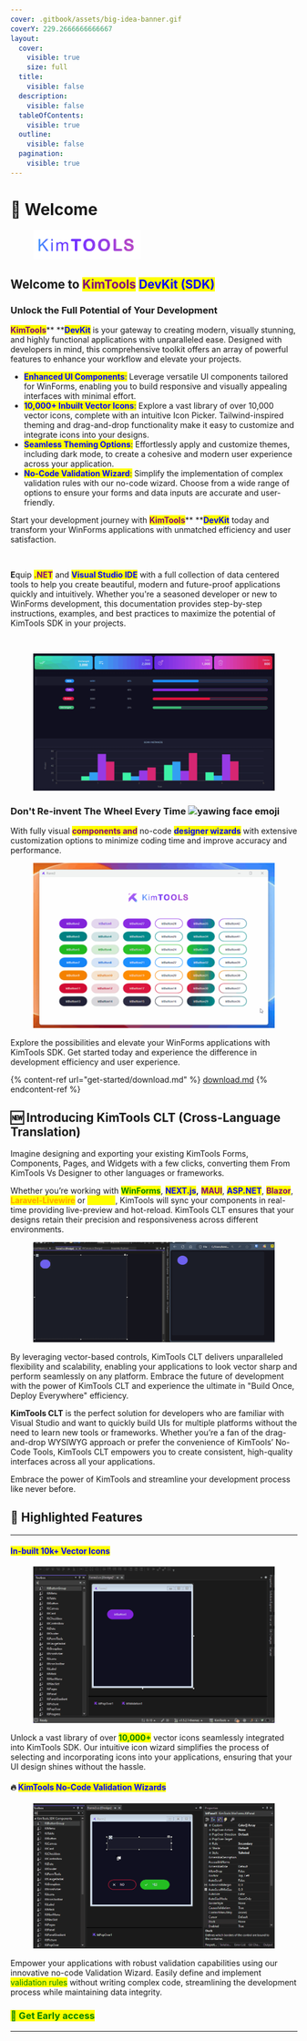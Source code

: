```yaml
---
cover: .gitbook/assets/big-idea-banner.gif
coverY: 229.2666666666667
layout:
  cover:
    visible: true
    size: full
  title:
    visible: false
  description:
    visible: false
  tableOfContents:
    visible: true
  outline:
    visible: false
  pagination:
    visible: true
---
```


# 🔹 Welcome

<div align="left" data-full-width="false">

<figure><img src=".gitbook/assets/kimtools-logo-soft-bright - short.png" alt="" width="188"><figcaption></figcaption></figure>

</div>

## Welcome to <mark style="color:purple;">KimTools</mark> <mark style="color:blue;">DevKit (SDK)</mark>

### Unlock the Full Potential of Your Development

<mark style="color:purple;">**KimTools**</mark>** **<mark style="color:blue;">**DevKit**</mark> is your gateway to creating modern, visually stunning, and highly functional applications with unparalleled ease. Designed with developers in mind, this comprehensive toolkit offers an array of powerful features to enhance your workflow and elevate your projects.

* <mark style="color:blue;">**Enhanced UI Components**</mark><mark style="color:blue;">:</mark> Leverage versatile UI components tailored for WinForms, enabling you to build responsive and visually appealing interfaces with minimal effort.
* <mark style="color:blue;">**10,000+ Inbuilt Vector Icons**</mark><mark style="color:blue;">:</mark> Explore a vast library of over 10,000 vector icons, complete with an intuitive Icon Picker. Tailwind-inspired theming and drag-and-drop functionality make it easy to customize and integrate icons into your designs.
* <mark style="color:blue;">**Seamless Theming Options**</mark><mark style="color:blue;">:</mark> Effortlessly apply and customize themes, including dark mode, to create a cohesive and modern user experience across your application.
* <mark style="color:blue;">**No-Code Validation Wizard**</mark><mark style="color:blue;">:</mark> Simplify the implementation of complex validation rules with our no-code wizard. Choose from a wide range of options to ensure your forms and data inputs are accurate and user-friendly.

Start your development journey with <mark style="color:purple;">**KimTools**</mark>** **<mark style="color:blue;">**DevKit**</mark> today and transform your WinForms applications with unmatched efficiency and user satisfaction.



<figure><img src=".gitbook/assets/kimtools-theme-swithch.gif" alt=""><figcaption></figcaption></figure>

**E**quip <mark style="color:purple;">**.NET**</mark> and <mark style="color:blue;">**Visual Studio IDE**</mark> with a full collection of data centered tools to help you create beautiful, modern and future-proof applications quickly and intuitively. Whether you're a seasoned developer or new to WinForms development, this documentation provides step-by-step instructions, examples, and best practices to maximize the potential of KimTools SDK in your projects.&#x20;

<div>

<figure><img src=".gitbook/assets/kimtools-table.gif" alt=""><figcaption></figcaption></figure>

 

<figure><img src=".gitbook/assets/kimtools-widgets.gif" alt=""><figcaption></figcaption></figure>

</div>

### Don't Re-invent The Wheel Every Time  <img src="https://img.daisyui.com/images/emoji/yawning-face@80.webp" alt="yawing face emoji" data-size="line">&#x20;

With fully visual <mark style="color:purple;">**components and**</mark> no-code <mark style="color:blue;">**designer wizards**</mark> with extensive customization options to minimize coding time and improve accuracy and performance.

<figure><img src=".gitbook/assets/kimtools-theme-toggle.gif" alt=""><figcaption></figcaption></figure>

Explore the possibilities and elevate your WinForms applications with KimTools SDK. Get started today and experience the difference in development efficiency and user experience.



{% content-ref url="get-started/download.md" %}
[download.md](get-started/download.md)
{% endcontent-ref %}



## 🆕 Introducing KimTools CLT (Cross-Language Translation)

Imagine designing and exporting your existing KimTools Forms, Components, Pages, and Widgets with a few clicks, converting them From KimTools Vs Designer to other languages or frameworks.&#x20;

Whether you’re working with <mark style="color:green;">**WinForms**</mark>, <mark style="color:blue;">**NEXT.js**</mark>**,** <mark style="color:purple;">**MAUI**</mark>, <mark style="color:blue;">**ASP.NET**</mark>, <mark style="color:purple;">**Blazor**</mark>, <mark style="color:orange;">**Laravel-Livewire**</mark> or <mark style="color:yellow;">**Python**</mark>, KimTools will sync your components in real-time providing live-preview and hot-reload. KimTools CLT ensures that your designs retain their precision and responsiveness across different environments.

<figure><img src=".gitbook/assets/kimtools-vector-panel.gif" alt=""><figcaption></figcaption></figure>

By leveraging vector-based controls, KimTools CLT delivers unparalleled flexibility and scalability, enabling your applications to look vector sharp and perform seamlessly on any platform. Embrace the future of development with the power of KimTools CLT and experience the ultimate in "Build Once, Deploy Everywhere" efficiency.

**KimTools CLT** is the perfect solution for developers who are familiar with Visual Studio and want to quickly build UIs for multiple platforms without the need to learn new tools or frameworks. Whether you’re a fan of the drag-and-drop WYSIWYG approach or prefer the convenience of KimTools’ No-Code Tools, KimTools CLT empowers you to create consistent, high-quality interfaces across all your applications.

Embrace the power of KimTools and streamline your development process like never before.

## 🔹 Highlighted Features

***

#### &#x20;     <mark style="color:blue;">In-built 10k+ Vector Icons</mark>&#x20;

<figure><img src=".gitbook/assets/kimtools-icons.gif" alt=""><figcaption></figcaption></figure>

Unlock a vast library of over <mark style="color:green;">**10,000+**</mark> vector icons seamlessly integrated into KimTools SDK. Our intuitive icon wizard simplifies the process of selecting and incorporating icons into your applications, ensuring that your UI design shines without the hassle.



#### &#x20;    🔥 <mark style="color:blue;">KimTools No-Code Validation Wizards</mark>

<figure><img src=".gitbook/assets/kimtools-validation.gif" alt=""><figcaption></figcaption></figure>

Empower your applications with robust validation capabilities using our innovative no-code Validation Wizard. Easily define and implement <mark style="color:green;">validation rules</mark> without writing complex code, streamlining the development process while maintaining data integrity.





### <mark style="color:green;">💚  Get Early access</mark> &#x20;

***
